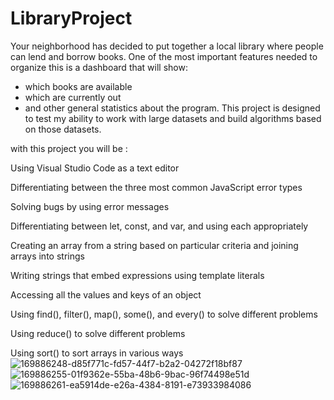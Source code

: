 # LibraryProject
Your neighborhood has decided to put together a local library where people can lend and borrow books. One of the most important features needed to organize this is a dashboard that will show:

  * which books are available
  * which are currently out
  * and other general statistics about the program.
This project is designed to test my ability to work with large datasets and build algorithms based on those datasets.

with this project you will be :

Using Visual Studio Code as a text editor

Differentiating between the three most common JavaScript error types

Solving bugs by using error messages

Differentiating between let, const, and var, and using each appropriately

Creating an array from a string based on particular criteria and joining arrays into strings

Writing strings that embed expressions using template literals

Accessing all the values and keys of an object

Using find(), filter(), map(), some(), and every() to solve different problems

Using reduce() to solve different problems

Using sort() to sort arrays in various ways
![169886248-d85f771c-fd57-44f7-b2a2-04272f18bf87](https://user-images.githubusercontent.com/90927148/170608310-aa354c42-7ef4-4620-afdb-ab02cd74cb41.png)
![169886255-01f9362e-55ba-48b6-9bac-96f74498e51d](https://user-images.githubusercontent.com/90927148/170608314-c83cbb27-8c30-4581-93ea-f128afd34b5f.png)
![169886261-ea5914de-e26a-4384-8191-e73933984086](https://user-images.githubusercontent.com/90927148/170608324-da1b0fb6-eb87-4d11-aaa6-946cdf0e725b.png)
